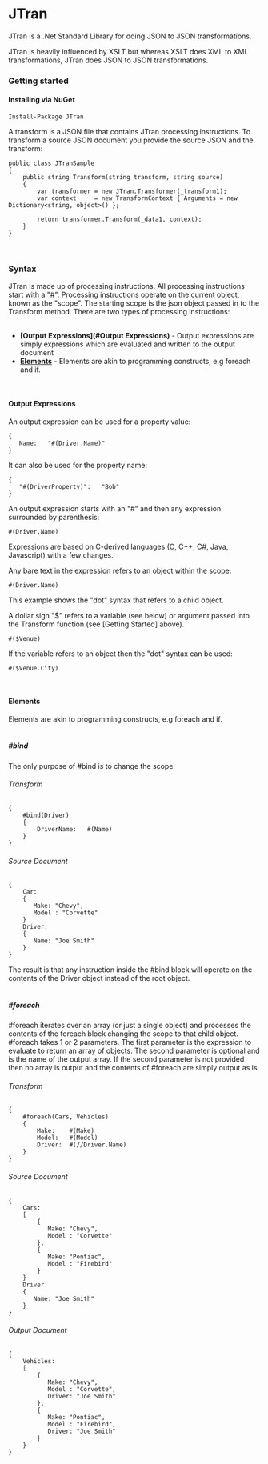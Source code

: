 # JTran
   JTran is a .Net Standard Library for doing JSON to JSON transformations.

   JTran is heavily influenced by XSLT but whereas XSLT does XML to XML transformations, JTran does JSON to JSON transformations.

### Getting started

#### Installing via NuGet

    Install-Package JTran


A transform is a JSON file that contains JTran processing instructions. To transform a source JSON document you provide the source JSON and the transform:


    public class JTranSample
    {
        public string Transform(string transform, string source)
        {
            var transformer = new JTran.Transformer(_transform1);
            var context     = new TransformContext { Arguments = new Dictionary<string, object>() };

            return transformer.Transform(_data1, context);
        }
    }

    
<br>

### Syntax

JTran is made up of processing instructions. All processing instructions start with a "#". Processing instructions operate on the current object, known as the "scope". The starting scope is the json object passed in to the Transform method. There are two types of processing instructions:<br><br>

- <strong>[Output Expressions](#Output Expressions)</strong> - Output expressions are simply expressions which are evaluated and written to the output document
- <strong>[Elements](#Elements)</strong> - Elements are akin to programming constructs, e.g foreach and if. 

<br>

#### Output Expressions

An output expression can be used for a property value:

    {
       Name:   "#(Driver.Name)"
    }

It can also be used for the property name:

    {
       "#(DriverProperty)":   "Bob"
    }

An output expression starts with an "#" and then any expression surrounded by parenthesis:

    #(Driver.Name)

Expressions are based on C-derived languages (C, C++, C#, Java, Javascript) with a few changes. 

Any bare text in the expression refers to an object within the scope:

    #(Driver.Name)

This example shows the "dot" syntax that refers to a child object.

A dollar sign "$" refers to a variable (see below) or argument passed into the Transform function (see [Getting Started] above).

    #($Venue)

If the variable refers to an object then the "dot" syntax can be used:

    #($Venue.City)


<br>

#### Elements

Elements are akin to programming constructs, e.g foreach and if. <br><br>

##### #bind

The only purpose of #bind is to change the scope:

###### Transform

    {
        #bind(Driver)
        {
            DriverName:   #(Name)
        }
    }

###### Source Document

    {
        Car:
        {
           Make: "Chevy",
           Model : "Corvette"
        }
        Driver:
        {
           Name: "Joe Smith"
        }
    }

The result is that any instruction inside the #bind block will operate on the contents of the Driver object instead of the root object.<br><br>


##### #foreach

#foreach iterates over an array (or just a single object) and processes the contents of the foreach block changing the scope to that child object. #foreach takes 1 or 2 parameters. The first parameter is the expression to evaluate to return an array of objects. The second parameter is optional and is the name of the output array. If the second parameter is not provided then no array is output and the contents of #foreach are simply output as is.

###### Transform

    {
        #foreach(Cars, Vehicles)
        {
            Make:    #(Make)
            Model:   #(Model)
            Driver:  #(//Driver.Name)
        }
    }

###### Source Document

    {
        Cars:
        [
            {
               Make: "Chevy",
               Model : "Corvette"
            },
            {
               Make: "Pontiac",
               Model : "Firebird"
            }
        }
        Driver:
        {
           Name: "Joe Smith"
        }
    }

###### Output Document

    {
        Vehicles:
        [
            {
               Make: "Chevy",
               Model : "Corvette",
               Driver: "Joe Smith"
            },
            {
               Make: "Pontiac",
               Model : "Firebird",
               Driver: "Joe Smith"
            }
        }
    }

